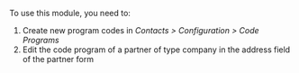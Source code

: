 To use this module, you need to:

1. Create new program codes in *Contacts \> Configuration \> Code Programs*
2. Edit the code program of a partner of type company in the address field of the partner form
